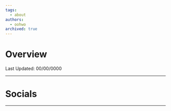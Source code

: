 ```yaml
---
tags:
  - about
authors:
  - oohwo
archived: true
---
```

# Overview
Last Updated: 00/00/0000

-----
# Socials

-----